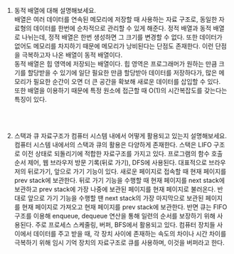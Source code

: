 1. 동적 배열에 대해 설명해보세요.<br/>
배열은 여러 데이터를 연속된 메모리에 저장할 때 사용하는 자료 구조로, 동일한 자료형의 데이터를 한번에 순차적으로 관리할 수 있게 해준다. 정적 배열과 동적 배열로 나뉘는데, 정적 배열은 한번 생성하면 그 크기를 변경할 수 없다. 또한 데이터가 없어도 메모리를 차지하기 때문에 메모리가 낭비된다는 단점도 존재한다. 이런 단점을 극복하고자 나온 배열이 동적 배열이다.<br/>
동적 배열은 힙 영역에 저장되는 배열이다. 힙 영역은 프로그래머가 원하는 만큼 크기를 할당받을 수 있기에 일단 필요한 만큼 할당받아 데이터를 저장하다가, 많은 메모리가 필요한 순간이 오면 더 큰 공간을 확보해 새로운 데이터를 삽입할 수 있다. <br/>
또한 배열을 이용하기 때문에 특정 원소에 접근할 때 O(1)의 시간복잡도를 갖는다는 특징이 있다.


<br/>
<br/>


2. 스택과 큐 자료구조가 컴퓨터 시스템 내에서 어떻게 활용되고 있는지 설명해보세요.<br/>
컴퓨터 시스템 내에서의 스택과 큐의 활용은 다양하게 존재한다. 스택은 LIFO 구조로 이전 상태로 되돌리기에 적합한 자료구조를 가지고 있다. 프로그램의 함수 호출 순서 제어, 웹 브라우저 방문 기록(뒤로 가기), DFS에 사용된다. 대표적으로 브라우저의 뒤로가기, 앞으로 가기 기능이 있다. 새로운 페이지로 접속할 때 현재 페이지를 prev stack에 보관한다. 뒤로 가기 기능을 수행할 때 현재 페이지를 next stack에 보관하고 prev stack에 가장 나중에 보관된 페이지를 현재 페이지로 불러온다. 반대로 앞으로 가기 기능을 수행할 땐 next stack의 가장 마지막으로 보관된 페이지를 현재 페이지로 가져오고 현재 페이지를 prev stack에 보관한다.
반면 큐는 FIFO 구조를 이용해 enqueue, dequeue 연산을 통해 일련의 순서를 보장하기 위해 사용된다. 주로 프로세스 스케줄링, 버퍼, BFS에서 활용되고 있다. 컴퓨터 장치들 사이에서 데이터를 주고 받을 때, 각 장치 사이에 존재하는 속도의 차이나 시간 차이를 극복하기 위해 임시 기억 장치의 자료구조로 큐를 사용하며, 이것을 버퍼라고 한다.
